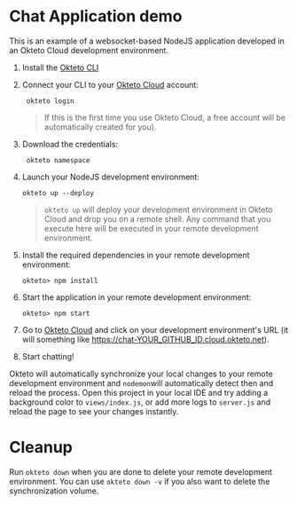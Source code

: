 # Chat Application demo
This is an example of a websocket-based NodeJS application developed in an Okteto Cloud development environment.

1. Install the [Okteto CLI](https://okteto.com/docs/getting-started/installation)

1. Connect your CLI to your [Okteto Cloud](https://cloud.okteto.com) account: 
      
        okteto login 

      > If this is the first time you use Okteto Cloud, a free account will be automatically created for you).

1. Download the credentials: 

        okteto namespace

1. Launch your NodeJS development environment:

       okteto up --deploy

   > `okteto up` will deploy your development environment in Okteto Cloud and drop you on a remote shell. Any command that you  execute here will be executed in your remote development environment.

1. Install the required dependencies in your remote development environment: 

       okteto> npm install

1. Start the application in your remote development environment: 

       okteto> npm start

1. Go to [Okteto Cloud](https://cloud.okteto.com) and click on your 
development environment's URL (it will something like https://chat-YOUR_GITHUB_ID.cloud.okteto.net).

1. Start chatting!

Okteto will automatically synchronize your local changes to your remote development environment and `nodemon`will automatically detect then and reload the process. Open this project in your local IDE and try adding a background color to `views/index.js`, or add more logs to `server.js` and reload the page to see your changes instantly.

# Cleanup

Run `okteto down` when you are done to delete your remote development environment. You can use `okteto down -v` if you also want to delete the synchronization volume.

